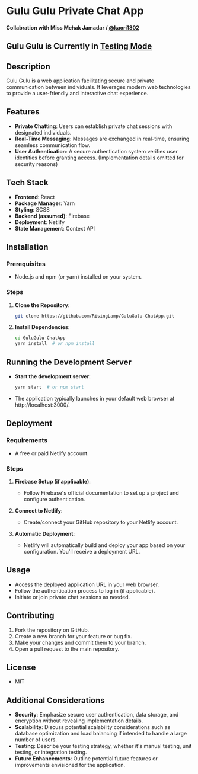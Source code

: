 # Gulu Gulu Private Chat App

#### Collabration with Miss Mehak Jamadar / [@kaori1302]( https://github.com/kaori1302 )

## Gulu Gulu is Currently in [Testing Mode](https://gulugulu-1302.netlify.app/)


## Description
Gulu Gulu is a web application facilitating secure and private communication between individuals. It leverages modern web technologies to provide a user-friendly and interactive chat experience.

## Features
- **Private Chatting**: Users can establish private chat sessions with designated individuals.
- **Real-Time Messaging**: Messages are exchanged in real-time, ensuring seamless communication flow.
- **User Authentication**: A secure authentication system verifies user identities before granting access. (Implementation details omitted for security reasons)

## Tech Stack
- **Frontend**: React
- **Package Manager**: Yarn
- **Styling**: SCSS
- **Backend (assumed)**: Firebase
- **Deployment**: Netlify
- **State Management**: Context API


## Installation
### Prerequisites
- Node.js and npm (or yarn) installed on your system.

### Steps
1. **Clone the Repository**:
    ```bash
    git clone https://github.com/RisingLamp/GuluGulu-ChatApp.git
    ```
2. **Install Dependencies**:
    ```bash
    cd GuluGulu-ChatApp
    yarn install  # or npm install
    ```

## Running the Development Server
- **Start the development server**:
    ```bash
    yarn start  # or npm start
    ```
- The application typically launches in your default web browser at http://localhost:3000/.

## Deployment
### Requirements
- A free or paid Netlify account.

### Steps
1. **Firebase Setup (if applicable)**:
    - Follow Firebase's official documentation to set up a project and configure authentication.

2. **Connect to Netlify**:
    - Create/connect your GitHub repository to your Netlify account.

3. **Automatic Deployment**:
    - Netlify will automatically build and deploy your app based on your configuration. You'll receive a deployment URL.

## Usage
- Access the deployed application URL in your web browser.
- Follow the authentication process to log in (if applicable).
- Initiate or join private chat sessions as needed.


## Contributing
1. Fork the repository on GitHub.
2. Create a new branch for your feature or bug fix.
3. Make your changes and commit them to your branch.
4. Open a pull request to the main repository.

## License
- MIT

## Additional Considerations
- **Security**: Emphasize secure user authentication, data storage, and encryption without revealing implementation details.
- **Scalability**: Discuss potential scalability considerations such as database optimization and load balancing if intended to handle a large number of users.
- **Testing**: Describe your testing strategy, whether it's manual testing, unit testing, or integration testing.
- **Future Enhancements**: Outline potential future features or improvements envisioned for the application.
